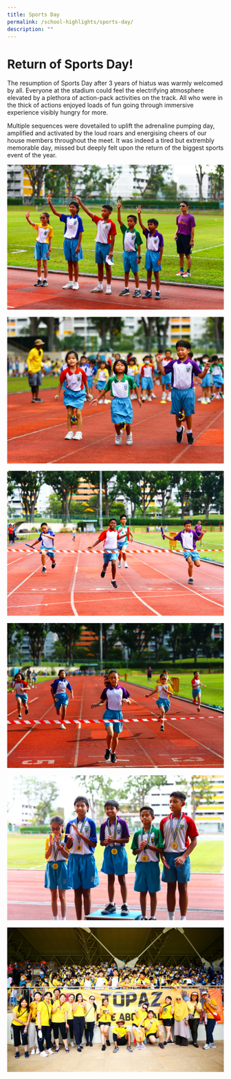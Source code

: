 ```yaml
---
title: Sports Day
permalink: /school-highlights/sports-day/
description: ""
---
```

# Return of Sports Day! 

The resumption of Sports Day after 3 years of hiatus was warmly welcomed by all. Everyone at the stadium could feel the electrifying atmosphere elevated by a plethora of action-pack activities on the track. All who were in the thick of actions enjoyed loads of fun going through immersive experience visibly hungry for more.

Multiple sequences were dovetailed to uplift the adrenaline pumping day, amplified and activated by the loud roars and energising cheers of our house members throughout the meet. It was indeed a tired but extrembly memorable day, missed but deeply felt upon the return of the biggest sports event of the year.

![](/images/Photos%20Used/Sports%20Day%202023/house%20captains%20leading%20opening%20ceremony.jpg)

![](/images/Photos%20Used/Sports%20Day%202023/in%20the%20thick%20of%20telematch%20action.jpg)

![](/images/Photos%20Used/Sports%20Day%202023/razor%20sharp%20relay%20finishes.jpg)

![](/images/Photos%20Used/Sports%20Day%202023/exhilarating%20performance%20in%20race.jpg)

![](/images/Photos%20Used/Sports%20Day%202023/sportsmanship%20winners.jpg)

![](/images/Photos%20Used/Sports%20Day%202023/cheerful%20in%20house%20cheers.jpg)